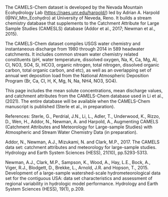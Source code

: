 The CAMELS-Chem dataset is developed by the Nevada Mountain Ecohydrology Lab (https://naes.unr.edu/harpold/) led by Adrian A. Harpold (@NV_Mtn_Ecohydro) at University of Neveda, Reno. It builds a stream chemistry database that supplements to the Catchment Attribute for Large Sample Studies (CAMESLS) database (Addor et al., 2017; Newman et al., 2015).

The CAMELS-Chem dataset compiles USGS water chemistry and instantaneous discharge from 1980 through 2014 in 589 headwater catchments. It includes common stream water chemistry related constituents (pH, water temperature, dissolved oxygen, Na, K, Ca, Mg, Al, Cl, NO3, SO4, Si, HCO3, organic nitrogen, total nitrogen, dissolved organic carbon, total organic carbon, and etc), as well as an overlapping set of annual wet deposition load from the National Atmospheric Deposition Program (Br, Ca, Cl, H, K, Mg, N, Na, NH4, NO3, SO4).

This page includes the mean solute concentrations, mean discharge values, and catchment attributes from the CAMELS-Chem database used in Li et al., (2021). The entire database will be available when the CAMELS-Chem manuscript is published (Sterle et al., in preparation).

References:
Sterle, G., Perdrial, J.N., Li, L., Adler, T., Underwood, K., Rizzo, D., Wen, H., Addor, N., Newman, A. and Harpold, A., Augmenting CAMELS (Catchment Attributes and Meteorology for Large-sample Studies) with Atmospheric and Stream Water Chemistry Data (in preparation).

Addor, N., Newman, A.J., Mizukami, N. and Clark, M.P., 2017. The CAMELS data set: catchment attributes and meteorology for large-sample studies. Hydrology and Earth System Sciences (HESS), 21(10), pp.5293-5313.

Newman, A.J., Clark, M.P., Sampson, K., Wood, A., Hay, L.E., Bock, A., Viger, R.J., Blodgett, D., Brekke, L., Arnold, J.R. and Hopson, T., 2015. Development of a large-sample watershed-scale hydrometeorological data set for the contiguous USA: data set characteristics and assessment of regional variability in hydrologic model performance. Hydrology and Earth System Sciences (HESS), 19(1), p.209.
